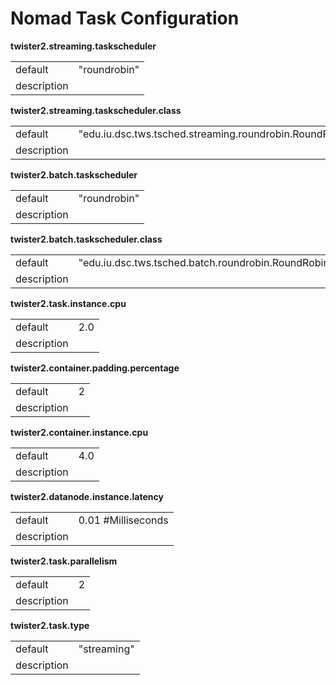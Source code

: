 # Nomad Task Configuration



**twister2.streaming.taskscheduler**
<table><tr><td>default</td><td>"roundrobin"</td><tr><td>description</td><td></td></table>

**twister2.streaming.taskscheduler.class**
<table><tr><td>default</td><td>"edu.iu.dsc.tws.tsched.streaming.roundrobin.RoundRobinTaskScheduler"</td><tr><td>description</td><td></td></table>

**twister2.batch.taskscheduler**
<table><tr><td>default</td><td>"roundrobin"</td><tr><td>description</td><td></td></table>

**twister2.batch.taskscheduler.class**
<table><tr><td>default</td><td>"edu.iu.dsc.tws.tsched.batch.roundrobin.RoundRobinBatchTaskScheduler"</td><tr><td>description</td><td></td></table>

**twister2.task.instance.cpu**
<table><tr><td>default</td><td>2.0</td><tr><td>description</td><td></td></table>

**twister2.container.padding.percentage**
<table><tr><td>default</td><td>2</td><tr><td>description</td><td></td></table>

**twister2.container.instance.cpu**
<table><tr><td>default</td><td>4.0</td><tr><td>description</td><td></td></table>

**twister2.datanode.instance.latency**
<table><tr><td>default</td><td>0.01 #Milliseconds</td><tr><td>description</td><td></td></table>

**twister2.task.parallelism**
<table><tr><td>default</td><td>2</td><tr><td>description</td><td></td></table>

**twister2.task.type**
<table><tr><td>default</td><td>"streaming"</td><tr><td>description</td><td></td></table>

